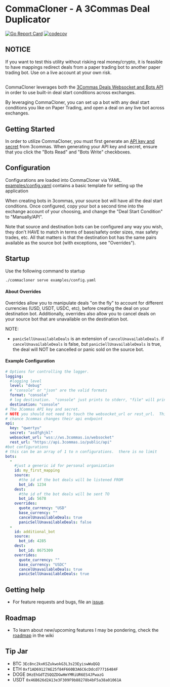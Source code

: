 # CommaCloner - A 3Commas Deal Duplicator
[![Go Report Card](https://goreportcard.com/badge/github.com/jslowik/commacloner?style=flat-square)](https://goreportcard.com/report/github.com/jslowik/commacloner)
[![codecov](https://codecov.io/gh/JSlowik/CommaCloner/branch/main/graph/badge.svg?token=4O1R4deyMZ)](https://codecov.io/gh/JSlowik/CommaCloner)

## NOTICE 
If you want to test this utility without risking real money/crypto, it is feasible to have mappings redirect deals from a paper trading bot to another paper trading bot.  Use on a live account at your own risk.  
## 

CommaCloner leverages both the [3Commas Deals Websocket and Bots API](https://github.com/3commas-io/3commas-official-api-docs) 
in order to use built-in deal start conditions across exchanges.

By leveraging CommaCloner, you can set up a bot with any deal start conditions you like on Paper Trading, and open a 
deal on any live bot across exchanges.

## Getting Started
In order to utilize CommaCloner, you must first generate an [API key and secret](https://3commas.io/api_access_tokens) 
from 3commas.  When generating your API key and secret, ensure that you click the "Bots Read" and "Bots Write" 
checkboxes.

## Configuration
Configurations are loaded into CommaCloner via YAML.  [examples/config.yaml](examples/config.yaml) contains a basic 
template for setting up the application

When creating bots in 3commas, your source bot will have all the deal start conditions.  Once configured, copy your 
bot a second time into the exchange account of your choosing, and change the "Deal Start Condition" to "Manually/API".

Note that source and destination bots can be configured any way you wish, they don't HAVE to match in terms of base/safety
order sizes, max safety trades, etc. All that matters is that the destination bot has the same pairs available as the 
source bot (with exceptions, see "Overrides"). 

## Startup
Use the following command to startup
```bash
./commacloner serve examples/config.yaml
```


#### About Overrides
Overrides allow you to manipulate deals "on the fly" to account for different currencies (USD, USDT, USDC, etc), before
creating the deal on your destination bot.  Additionally, overrides also allow you to cancel deals on your source bot 
that are unavailable on the destination bot. 

NOTE:  
- `panicSellUnavailableDeals` is an extension of `cancelUnavailableDeals`.  if `cancelUnavailableDeals` is false, but 
  `panicSellUnavailableDeals` is true, the deal will NOT be cancelled or panic sold on the source bot.

#### Example Configuration
```yaml
# Options for controlling the logger.
logging:
  #logging level
  level: "debug"
  # "console" or "json" are the valid formats
  format: "console"
  # log destination.  "console" just prints to stderr, "file" will print to "./logs/commacloner.log"
  destination: "console"
# The 3Commas API key and secret.
# NOTE you should not need to touch the websocket_url or rest_url.  This are only left as configuration items in the off
# chance 3commas changes their api endpoint
api:
  key: "qwertyu"
  secret: "asdfghjkl"
  websocket_url: "wss://ws.3commas.io/websocket"
  rest_url: "https://api.3commas.io/public/api"
#bot configurations
# this can be an array of 1 to n configurations.  there is no limit
bots:
  -
    #just a generic id for personal organization
    id: my_first_mapping
    source:
      #the id of the bot deals will be listened FROM
      bot_id: 1234
    dest:
      #the id of the bot deals will be sent TO
      bot_id: 5678
    overrides:
      quote_currency: "USD"
      base_currency: ""
      cancelUnavailableDeals: true
      panicSellUnavailableDeals: false
  -
    id: additional_bot
    source:
      bot_id: 4285
    dest:
      bot_id: 8675309
    overrides:
      quote_currency: ""
      base_currency: "USDC"
      cancelUnavailableDeals: true
      panicSellUnavailableDeals: true
```


## Getting help
- For feature requests and bugs, file an [issue](https://github.com/jslowik/CommaCloner/issues).

## Roadmap
- To learn about new/upcoming features I may be pondering, check the [roadmap](https://github.com/JSlowik/commacloner/wiki/Roadmap) in the wiki

## Tip Jar
- BTC `3Ec8nc2kxKSZukwokG3L3s23EyiswWuQGQ`
- ETH `0xf1AD69127AE25f84F660B3A6C6cDdcd77716484F`
- DOGE `DHzEhGdTZSQQZDGwHmYMRiUR6ES4JPwazG`
- USDT `0x46B626d2A13e3F309F9b88278b4bF5a38a01061A`
